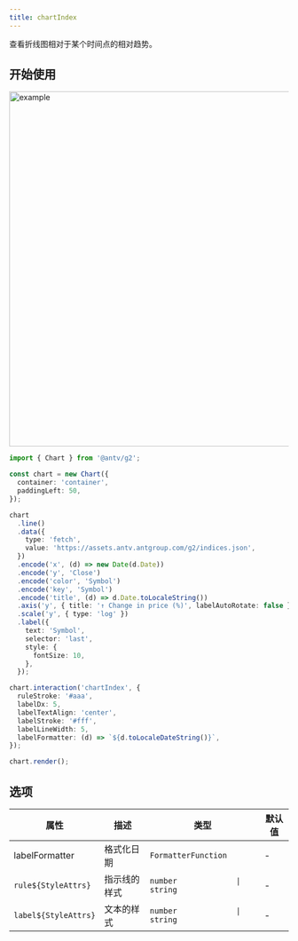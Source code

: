 ```yaml
---
title: chartIndex
---
```


查看折线图相对于某个时间点的相对趋势。

## 开始使用

<img alt="example" src="https://gw.alipayobjects.com/zos/raptor/1669041887727/chart-index.gif" width="640">

```ts
import { Chart } from '@antv/g2';

const chart = new Chart({
  container: 'container',
  paddingLeft: 50,
});

chart
  .line()
  .data({
    type: 'fetch',
    value: 'https://assets.antv.antgroup.com/g2/indices.json',
  })
  .encode('x', (d) => new Date(d.Date))
  .encode('y', 'Close')
  .encode('color', 'Symbol')
  .encode('key', 'Symbol')
  .encode('title', (d) => d.Date.toLocaleString())
  .axis('y', { title: '↑ Change in price (%)', labelAutoRotate: false })
  .scale('y', { type: 'log' })
  .label({
    text: 'Symbol',
    selector: 'last',
    style: {
      fontSize: 10,
    },
  });

chart.interaction('chartIndex', {
  ruleStroke: '#aaa',
  labelDx: 5,
  labelTextAlign: 'center',
  labelStroke: '#fff',
  labelLineWidth: 5,
  labelFormatter: (d) => `${d.toLocaleDateString()}`,
});

chart.render();
```

## 选项

| 属性                 | 描述         | 类型                           | 默认值 |
| -------------------- | ------------ | ------------------------------ | ------ |
| labelFormatter       | 格式化日期   | `FormatterFunction`            | -      |
| `rule${StyleAttrs}`  | 指示线的样式 | `number             \| string` | -      |
| `label${StyleAttrs}` | 文本的样式   | `number             \| string` | -      |

